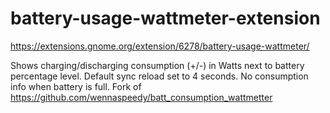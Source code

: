 # battery-usage-wattmeter-extension
https://extensions.gnome.org/extension/6278/battery-usage-wattmeter/

Shows charging/discharging consumption (+/-) in Watts next to battery percentage level. Default sync reload set to 4 seconds. No consumption info when battery is full.  Fork of https://github.com/wennaspeedy/batt_consumption_wattmetter
